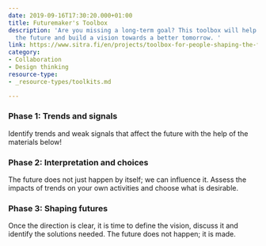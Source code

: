 ```yaml
---
date: 2019-09-16T17:30:20.000+01:00
title: Futuremaker's Toolbox
description: 'Are you missing a long-term goal? This toolbox will help you to outline
  the future and build a vision towards a better tomorrow. '
link: https://www.sitra.fi/en/projects/toolbox-for-people-shaping-the-future/
category:
- Collaboration
- Design thinking
resource-type:
- _resource-types/toolkits.md

---
```

### Phase 1: Trends and signals

Identify trends and weak signals that affect the future with the help of the materials below!

### Phase 2: Interpretation and choices

The future does not just happen by itself; we can influence it. Assess the impacts of trends on your own activities and choose what is desirable.

### Phase 3: Shaping futures

Once the direction is clear, it is time to define the vision, discuss it and identify the solutions needed. The future does not happen; it is made.